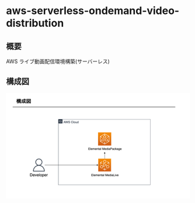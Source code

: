 # aws-serverless-ondemand-video-distribution

## 概要

AWS ライブ動画配信環境構築(サーバーレス)

## 構成図

![diagram](./diagram.png)
